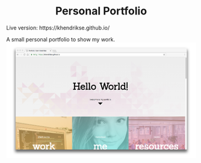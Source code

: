 <h1 align="center">
  Personal Portfolio
</h1>
Live version: https://khendrikse.github.io/

A small personal portfolio to show my work. 
![Screenshot](/docs/screenshot1.png)

